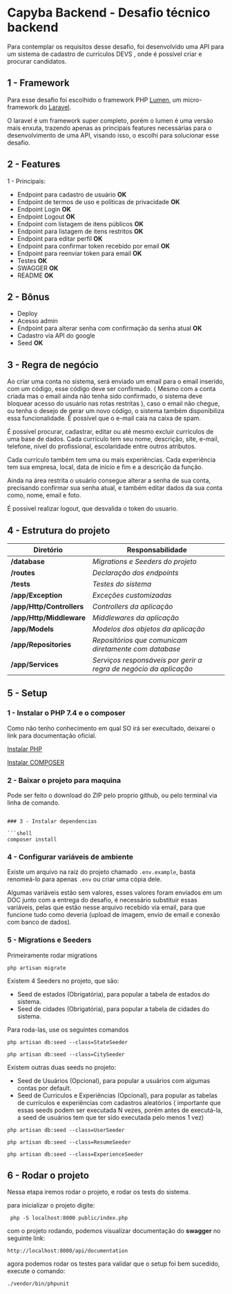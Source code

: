 # Capyba Backend - Desafio técnico backend 

Para contemplar os requisitos desse desafio, foi desenvolvido uma API para um sistema de cadastro de currículos DEVS
, onde é possível criar e procurar candidatos.

## 1 - Framework

Para esse desafio foi escolhido o framework PHP [Lumen](https://lumen.laravel.com/docs), um micro-framework do [Laravel](https://laravel.com/docs/contributions).

O laravel é um framework super completo, porém o lumen é uma versão mais enxuta, trazendo apenas as principais features
necessárias para o desenvolvimento de uma API, visando isso, o escolhi para solucionar esse desafio.

## 2 - Features

1 - Principais:

- Endpoint para cadastro de usuário **OK**
- Endpoint de termos de uso e políticas de privacidade **OK**
- Endpoint Login **OK**
- Endpoint Logout **OK**
- Endpoint com listagem de itens públicos **OK**
- Endpoint para listagem de itens restritos **OK**
- Endpoint para editar perfil **OK**
- Endpoint para confirmar token recebido por email **OK**
- Endpoint para reenviar token para email **OK**
- Testes **OK**
- SWAGGER **OK**
- README **OK**


## 2 - Bônus

- Deploy 
- Acesso admin 	
- Endpoint para alterar senha com confirmação da senha atual **OK**
- Cadastro via API do google 
- Seed **OK**

## 3 - Regra de negócio

Ao criar uma conta no sistema, será enviado um email para o email inserido, com um código, esse código deve ser confirmado.
( Mesmo com a conta criada mas o email ainda não tenha sido confirmado, o sistema deve bloquear acesso do usuário nas
rotas restritas ), caso o email não chegue, ou tenha o desejo de gerar um novo código, o sistema também disponibiliza 
essa funcionalidade. É possível que o e-mail caia na caixa de spam.

É possível procurar, cadastrar, editar ou até mesmo excluir currículos de uma base de dados.
Cada currículo tem seu nome, descrição, site, e-mail, telefone, nível do profissional, escolaridade entre
outros atributos. 

Cada currículo também tem uma ou mais experiências. Cada experiência tem sua empresa, local, data de início e fim
e a descrição da função.

Ainda na área restrita o usuário consegue alterar a senha de sua conta, precisando confirmar sua senha atual,
e também editar dados da sua conta como, nome, email e foto.

É possivel realizar logout, que desvalida o token do usuario.

## 4 - Estrutura do projeto

| Diretório | Responsabilidade |
| --------  | ---------------- |
| **/database** |  *Migrations e Seeders do projeto* |
| **/routes**   |  *Declaração dos endpoints* |
| **/tests**    |  *Testes do sistema* |
| **/app/Exception** | *Exceções customizadas* |
| **/app/Http/Controllers** | *Controllers da aplicação* |
| **/app/Http/Middleware**  | *Middlewares da aplicação* |
| **/app/Models** | *Modelos dos objetos da aplicação* |
| **/app/Repositories** | *Repositórios que comunicam diretamente com database*
| **/app/Services** | *Serviços responsáveis por gerir a regra de negócio da aplicação* |

## 5 - Setup

### 1 - Instalar o PHP 7.4 e o composer

Como não tenho conhecimento em qual SO irá ser execultado, deixarei o link para documentação oficial.

[Instalar PHP](https://www.php.net/manual/pt_BR/install.php)

[Instalar COMPOSER](https://getcomposer.org/doc/00-intro.md)

### 2 - Baixar o projeto para maquina
Pode ser feito o download do ZIP pelo proprio github, ou pelo terminal via linha de comando.
```

### 3 - Instalar dependencias

```shell
composer install
```

### 4 - Configurar variáveis de ambiente

Existe um arquivo na raiz do projeto chamado `.env.example`, basta renomeá-lo para apenas `.env` ou criar uma cópia dele.

Algumas variáveis estão sem valores, esses valores foram enviados em um DOC junto com a entrega do desafio,
é necessário substituir essas variáveis, pelas que estão nesse arquivo recebido via email, para que funcione tudo como deveria
(upload de imagem, envio de email e conexão com banco de dados).

### 5 - Migrations e Seeders

Primeiramente rodar migrations


```shell
php artisan migrate
```

Existem 4 Seeders no projeto, que são:

- Seed de estados (Obrigatória), para popular a tabela de estados do sistema.
- Seed de cidades (Obrigatória), para popular a tabela de cidades do sistema.

Para roda-las,  use os seguintes comandos

```shell
php artisan db:seed --class=StateSeeder

php artisan db:seed --class=CitySeeder
```

Existem outras duas seeds no projeto:

- Seed de Usuários (Opcional), para popular a usuários com algumas contas por default.
- Seed de Curriculos e Experiências (Opcional), para popular as tabelas de currículos e experiências com cadastros aleatórios ( importante que essas seeds podem ser
  executada N vezes, porém antes de executá-la, a seed de usuários tem que ter sido executada pelo menos 1 vez)


```shell
php artisan db:seed --class=UserSeeder

php artisan db:seed --class=ResumeSeeder

php artisan db:seed --class=ExperienceSeeder
```

## 6 - Rodar o projeto

Nessa etapa iremos rodar o projeto, e rodar os tests do sistema.

para inicializar o projeto digite:

```shell
 php -S localhost:8000 public/index.php   
```

com o projeto rodando, podemos visualizar documentação do **swagger** no seguinte link:

```shell
http://localhost:8000/api/documentation
```

agora podemos rodar os testes para validar que o setup foi bem sucedido, execute o comando:

```shell
./vendor/bin/phpunit 
```


